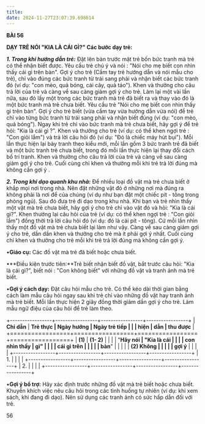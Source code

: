 ```yaml
---
title: 
date: 2024-11-27T23:07:39.698614
---
```

**BÀI 56**

**DẠY TRẺ NÓI "KIA LÀ CÁI GÌ?" Các bước dạy trẻ:**

***1. Trong khi hướng dẫn trẻ:*** Đặt lên bàn trước mặt trẻ bốn bức
tranh mà trẻ có thể nhận biết được. Yêu cầu trẻ chú ý và nói : "Nói
cho mẹ biết con nhìn thấy cái gì trên bàn". Gợi ý cho trẻ (Cầm tay trẻ
hướng dẫn và nói mẫu cho trẻ), chỉ vào đúng các bức tranh từ trái sang
phải và nhận biết các bức tranh đó (ví dụ: "con mèo, quả bóng, cái
cây, quả táo"). Khen và thưởng cho câu trả lời của trẻ và càng về sau
càng giảm gợi ý cho trẻ. Làm lại một vài lần nữa, sau đó lấy một trong
các bức tranh mà trẻ đã biết ra và thay vào đó là một bức tranh mà trẻ
chưa biết. Yêu cầu trẻ "Nói cho mẹ biết con nhìn thấy gì trên bàn".
Gợi ý cho trẻ biết (vừa cầm tay vừa hướng dẫn vừa nói) để trẻ chỉ vào
từng bức tranh từ trái sang phải và nhận biết đúng (ví dụ: "con mèo,
quả bóng"). Ngay khi trẻ chỉ vào bức tranh mà trẻ chưa biết, hãy gợi ý
để trẻ hỏi: "Kia là cái gì ?". Khen và thưởng cho trẻ (ví dụ: có thể
khen ngợi trẻ : "Con giỏi lắm") và trả lời câu hỏi đó (ví dụ: "Đó là
chiếc máy hút bụi"). Mỗi lần thực hiện lại bày tranh theo kiểu mới,
mỗi lần gồm 3 bức tranh trẻ đã biết và một bức tranh trẻ chưa biết,
trong đó mỗi lần thực hiện lại thay đổi cách bố trí tranh. Khen và
thưởng cho câu trả lời của trẻ và càng về sau càng giảm gợi ý cho trẻ.
Cuối cùng chỉ khen và thưởng mỗi khi trẻ trả lời đúng mà không cần gợi
ý .

***2. Trong khi dạo quanh khu nhà:*** Để nhiều loại đồ vật mà trẻ chưa
biết ở khắp mọi nơi trong nhà. Nên đặt những vật đó ở những nơi mà
đúng ra không phải là nơi để của chúng (ví dụ như bạn đặt một chiếc
pít - tông trong phòng ngủ). Sau đó đưa trẻ đi dạo trong khu nhà. Khi
bạn và trẻ nhìn thấy một vật mà trẻ chưa biết, hãy gợi ý cho trẻ chỉ
vào vật đó và hỏi: "Kia là cái gì?". Khen thưởng lại câu hỏi của trẻ
(ví dụ: có thể khen ngợi trẻ : "Con giỏi lắm") đồng thời trả lời câu
hỏi đó (ví dụ: đó là cái pít - tông). Cứ mỗi lần nhìn thấy một đồ vật
mà trẻ chưa biết lại làm như vậy. Càng về sau càng giảm gợi ý cho trẻ,
dần dần khen và thưởng cho trẻ mà ít phải gợi ý nhất. Cuối cùng chỉ
khen và thưởng cho trẻ mỗi khi trẻ trả lời đúng mà không cần gợi ý.

•**Giáo cụ:** Các đồ vật mà trẻ đã biết hoặc chưa biết.

•**Điều kiện trước tiên:**Trẻ biết nhận biết đồ vật, bắt trước câu
hỏi: "Kia là cái gì?", biết nói : "Con không biết" với những đồ vật và
tranh ảnh mà trẻ biết.

•**Gợi ý cách dạy:** Đặt câu hỏi mẫu cho trẻ. Có thể kéo dài thời gian
bằng cách làm mẫu câu hỏi ngay sau khi trẻ chỉ vào những đồ vật hay
tranh ảnh mà trẻ biết. Mỗi lần thực hiện 2 giây đồng thời giảm dần gợi
ý cho trẻ. Làm mẫu ngữ điệu của câu hỏi để trẻ làm theo.

+-----------------+-----------------+-----------------+-----------------+
| **Chỉ dẫn**     | **Trẻ thực      | **Ngày hướng  | **Ngày trẻ tiếp |
|                 | hiện**          | dẫn**         | thu được**      |
+=================+=================+=================+=================+
| **(1)**       | **(1- 2)**    |                 |                 |
| "**Hãy nói    | "**Kia là cái |                 |                 |
| con nhìn thấy | gì**"         |                 |                 |
| cái gì trên   |                 |                 |                 |
| bàn**"       |                 |                 |                 |
| **(2) Không   |                 |                 |                 |
| gợi ý**       |                 |                 |                 |
+-----------------+-----------------+-----------------+-----------------+
| 1.           |                 |                 |                 |
+-----------------+-----------------+-----------------+-----------------+
| 2.           |                 |                 |                 |
+-----------------+-----------------+-----------------+-----------------+

•**Gợi ý bổ trợ:** Hãy xác định trước những đồ vật mà trẻ biết hoặc
chưa biết. Khuyến khích việc nêu câu hỏi trong các tình huống tự nhiên
(ví dụ: khi xem sách, khi đang đi dạo). Nên sử dụng các tranh ảnh có
sức hấp dẫn đối với trẻ.

56

